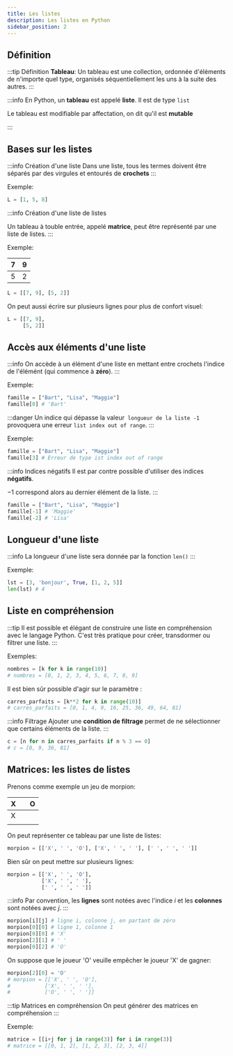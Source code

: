 ```yaml
---
title: Les listes
description: Les listes en Python
sidebar_position: 2
---
```


## Définition

:::tip Définition
**Tableau**: Un tableau est une collection, ordonnée d'éléments de n'importe quel type, organisés séquentiellement les uns à la suite des autres.
:::

:::info
En Python, un **tableau** est appelé **liste**. Il est de type `list`

Le tableau est modifiable par affectation, on dit qu'il est **mutable**

:::

## Bases sur les listes

:::info Création d'une liste
Dans une liste, tous les termes doivent être séparés par des virgules et entourés de **crochets**
:::

Exemple:

```python
L = [1, 5, 8]
```

:::info Création d'une liste de listes

Un tableau à touble entrée, appelé **matrice**, peut être représenté par une liste de listes.
:::

Exemple:

| 7   | 9   |
| --- | --- |
| 5   | 2   |

```python
L = [[7, 9], [5, 2]]
```

On peut aussi écrire sur plusieurs lignes pour plus de confort visuel:

```python
L = [[7, 9],
     [5, 2]]
```

## Accès aux éléments d'une liste

:::info
On accède à un élément d'une liste en mettant entre crochets l'indice de l'élémént (qui commence à **zéro**).
:::

Exemple:

```python
famille = ["Bart", "Lisa", "Maggie"]
famille[0] # 'Bart'
```

:::danger
Un indice qui dépasse la valeur  `longueur de la liste -1` provoquera une erreur `list index out of range`.
:::

Exemple:

```python
famille = ["Bart", "Lisa", "Maggie"]
famille[3] # Erreur de type ist index out of range
```

:::info Indices négatifs
Il est par contre possible d'utiliser des indices **négatifs**.

$-1$ correspond alors au dernier élément de la liste.
:::

```python
famille = ["Bart", "Lisa", "Maggie"]
famille[-1] # 'Maggie'
famille[-2] # 'Lisa'
```

## Longueur d'une liste

:::info
La longueur d'une liste sera donnée par la fonction `len()`
:::

Exemple:

```python
lst = [3, 'bonjour', True, [1, 2, 5]]
len(lst) # 4
```

## Liste en compréhension

:::tip
Il est possible et élégant de construire une liste en compréhension avec le langage Python. C'est très pratique pour créer, transdormer ou filtrer une liste.
:::

Exemples:

```python
nombres = [k for k in range(10)]
# nombres = [0, 1, 2, 3, 4, 5, 6, 7, 8, 9]
```

Il est bien sûr possible d'agir sur le paramètre :

```python
carres_parfaits = [k**2 for k in range(10)]
# carres_parfaits = [0, 1, 4, 9, 16, 25, 36, 49, 64, 81]
```

:::info Filtrage
Ajouter une **condition de filtrage** permet de ne sélectionner que certains éléments de la liste.
:::

```python
c = [n for n in carres_parfaits if n % 3 == 0]
# c = [0, 9, 36, 81]
```

## Matrices: les listes de listes

Prenons comme exemple un jeu de morpion:

| X |   | O |
|---|---|---|
| X |   |   |
|   |   |   |

On peut représenter ce tableau par une liste de listes:

```python
morpion = [['X', ' ', 'O'], ['X', ' ', ' '], [' ', ' ', ' ']]
```

Bien sûr on peut mettre sur plusieurs lignes:

```python
morpion = [['X', ' ', 'O'],
           ['X', ' ', ' '],
           [' ', ' ', ' ']]
````

:::info
Par convention, les **lignes** sont notées avec l'indice $i$ et les **colonnes** sont notées avec $j$.
:::

```python
morpion[i][j] # ligne i, colonne j, en partant de zéro
morpion[0][0] # ligne 1, colonne 1
morpion[0][0] # 'X'
morpion[2][1] # ' '
morpion[0][2] # 'O'
```

On suppose que le joueur 'O' veuille empêcher le joueur 'X' de gagner:

```python
morpion[2][0] = 'O'
# morpion = [['X', ' ', 'O'],
#           ['X', ' ', ' '],
#           ['O', ' ', ' ']]
```

:::tip Matrices en compréhension
On peut générer des matrices en compréhension
:::

Exemple:

```python
matrice = [[i+j for j in range(3)] for i in range(3)]
# matrice = [[0, 1, 2], [1, 2, 3], [2, 3, 4]]
```


